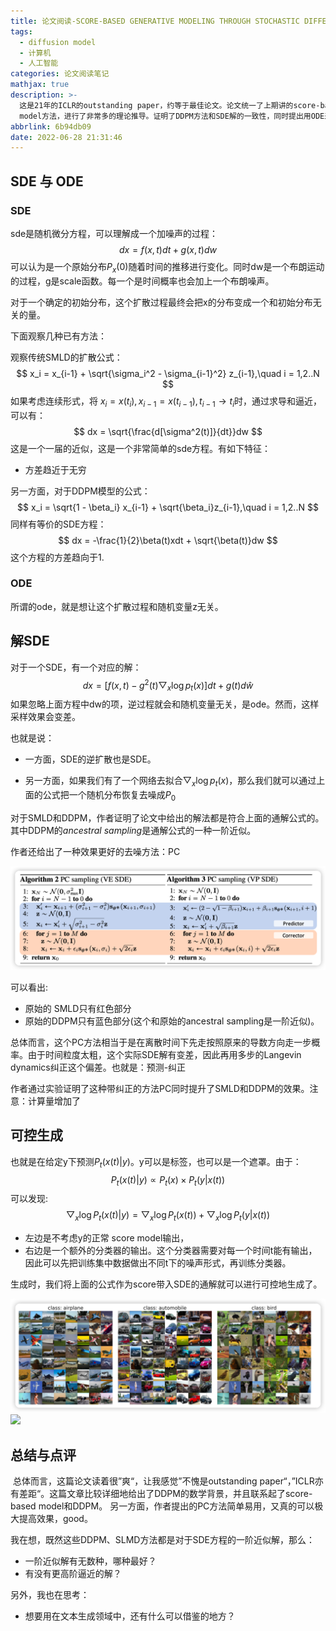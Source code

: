 ```yaml
---
title: 论文阅读-SCORE-BASED GENERATIVE MODELING THROUGH STOCHASTIC DIFFERENTIAL EQUATIONS
tags:
  - diffusion model
  - 计算机
  - 人工智能
categories: 论文阅读笔记
mathjax: true
description: >-
  这是21年的ICLR的outstanding paper，约等于最佳论文。论文统一了上期讲的score-based model方法和diffusion
  model方法，进行了非常多的理论推导。证明了DDPM方法和SDE解的一致性，同时提出用ODE来去噪，结论非常漂亮。
abbrlink: 6b94db09
date: 2022-06-28 21:31:46
---
```


## SDE 与 ODE

### SDE

sde是随机微分方程，可以理解成一个加噪声的过程：
$$
dx = f(x,t)dt + g(x,t)dw
$$
可以认为是一个原始分布$P_x(0)$随着时间的推移进行变化。同时dw是一个布朗运动的过程，g是scale函数。每一个是时间概率也会加上一个布朗噪声。

对于一个确定的初始分布，这个扩散过程最终会把x的分布变成一个和初始分布无关的量。

下面观察几种已有方法：

观察传统SMLD的扩散公式：
$$
x_i = x_{i-1} + \sqrt{\sigma_i^2 - \sigma_{i-1}^2} z_{i-1},\quad i = 1,2..N
$$
如果考虑连续形式，将 $x_i = x(t_i),x_{i-1} = x(t_{i-1}), t_{i-1} \to t_i$时，通过求导和逼近，可以有：
$$
dx = \sqrt{\frac{d[\sigma^2(t)]}{dt}}dw
$$
这是一个一届的近似，这是一个非常简单的sde方程。有如下特征：

- 方差趋近于无穷



另一方面，对于DDPM模型的公式：
$$
x_i =  \sqrt{1 - \beta_i} x_{i-1} + \sqrt{\beta_i}z_{i-1},\quad i = 1,2..N
$$
同样有等价的SDE方程：
$$
dx = -\frac{1}{2}\beta(t)xdt + \sqrt{\beta(t)}dw
$$
这个方程的方差趋向于1.

### ODE

所谓的ode，就是想让这个扩散过程和随机变量z无关。



## 解SDE

对于一个SDE，有一个对应的解：
$$
dx = [f(x,t) - g^2(t)\bigtriangledown_x \log p_t(x)]dt + g(t)d\hat{w}
$$
如果忽略上面方程中dw的项，逆过程就会和随机变量无关，是ode。然而，这样采样效果会变差。

也就是说：

- 一方面，SDE的逆扩散也是SDE。

- 另一方面，如果我们有了一个网络去拟合$\bigtriangledown_x \log p_t(x)$，那么我们就可以通过上面的公式把一个随机分布恢复去噪成$P_0$

对于SMLD和DDPM，作者证明了论文中给出的解法都是符合上面的通解公式的。其中DDPM的*ancestral sampling*是通解公式的一种一阶近似。

作者还给出了一种效果更好的去噪方法：PC

<img src="../files/images/diffusion_model/pc.png">

可以看出:

- 原始的 SMLD只有红色部分
- 原始的DDPM只有蓝色部分(这个和原始的ancestral sampling是一阶近似)。

​	总体而言，这个PC方法相当于是在离散时间下先走按照原来的导数方向走一步概率。由于时间粒度太粗，这个实际SDE解有变差，因此再用多步的Langevin dynamics纠正这个偏差。也就是：预测-纠正

​	作者通过实验证明了这种带纠正的方法PC同时提升了SMLD和DDPM的效果。注意：计算量增加了



## 可控生成

也就是在给定y下预测$P_t(x(t)| y)$。y可以是标签，也可以是一个遮罩。由于：
$$
P_t(x(t)| y) \propto P_t(x) \times P_t(y|x(t))
$$
可以发现:
$$
\bigtriangledown_x\log P_t(x(t)| y) = \bigtriangledown_x\log P_t(x(t)) + \bigtriangledown_x\log P_t(y | x(t))
$$

- 左边是不考虑y的正常 score model输出，
- 右边是一个额外的分类器的输出。这个分类器需要对每一个时间t能有输出，因此可以先把训练集中数据做出不同t下的噪声形式，再训练分类器。

生成时，我们将上面的公式作为score带入SDE的通解就可以进行可控地生成了。

<img src="../files/images/diffusion_model/label.png">

<img src="../files/images/diffusion_model/mask.png">

## 总结与点评

​	总体而言，这篇论文读着很”爽“，让我感觉”不愧是outstanding paper“，”ICLR亦有差距“。这篇文章比较详细地给出了DDPM的数学背景，并且联系起了score-based model和DDPM。 另一方面，作者提出的PC方法简单易用，又真的可以极大提高效果，good。

我在想，既然这些DDPM、SLMD方法都是对于SDE方程的一阶近似解，那么：

- 一阶近似解有无数种，哪种最好？
- 有没有更高阶逼近的解？

另外，我也在思考：

- 想要用在文本生成领域中，还有什么可以借鉴的地方？
